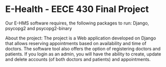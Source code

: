 # E-Health - EECE 430 Final Project

Our E-HMS software requires, the following packages to run:
Django, psycopg2 and psycopg2-binary

About the project:
The project is a Web application developed on Django that allows reserving appointments based on availability and time of doctors. The software tool also offers the option of registering doctors and patients. If you login as an admin, you will have the ability to create, update and delete accounts (of both doctors and patients) and appointments.
